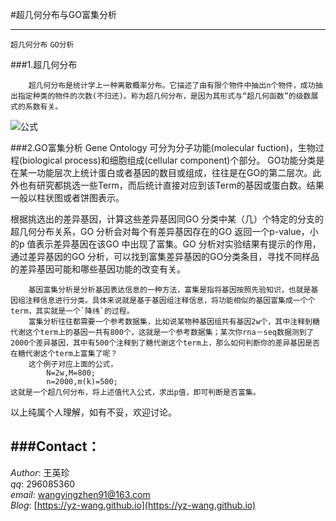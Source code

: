 #超几何分布与GO富集分析

------------------
`超几何分布` `GO分析`

###1.超几何分布

		超几何分布是统计学上一种离散概率分布。它描述了由有限个物件中抽出n个物件，成功抽出指定种类的物件的次数(不归还)。称为超几何分布，是因为其形式与“超几何函数”的级数展式的系数有关。  
![公式](http://s9.sinaimg.cn/large/002iWAXLzy79bAV923Kf8&amp;690)

###2.GO富集分析
Gene Ontology 可分为分子功能(molecular fuction)，生物过程(biological process)和细胞组成(cellular component)个部分。
GO功能分类是在某一功能层次上统计蛋白或者基因的数目或组成，往往是在GO的第二层次。此外也有研究都挑选一些Term，而后统计直接对应到该Term的基因或蛋白数。结果一般以柱状图或者饼图表示。
	
			
根据挑选出的差异基因，计算这些差异基因同GO 分类中某（几）个特定的分支的超几何分布关系，GO 分析会对每个有差异基因存在的GO 返回一个p-value，小的p 值表示差异基因在该GO 中出现了富集。GO 分析对实验结果有提示的作用，通过差异基因的GO 分析，可以找到富集差异基因的GO分类条目，寻找不同样品的差异基因可能和哪些基因功能的改变有关。

		基因富集分析是分析基因表达信息的一种方法，富集是指将基因按照先验知识，也就是基因组注释信息进行分类。具体来说就是基于基因组注释信息，将功能相似的基因富集成一个个term，其实就是一个`降纬`的过程。
		富集分析往往都需要一个参考数据集，比如说某物种基因组共有基因2w个，其中注释到糖代谢这个term上的基因一共有800个，这就是一个参考数据集；某次你rna－seq数据测到了2000个差异基因，其中有500个注释到了糖代谢这个term上，那么如何判断你的差异基因是否在糖代谢这个term上富集了呢？
		这个例子对应上面的公式，
			N=2w,M=800;
			n=2000,m(k)=500;
	这就是一个超几何分布，将上述值代入公式，求出p值，即可判断是否富集。

以上纯属个人理解，如有不妥，欢迎讨论。


###Contact：   
-------------------------------- 
*Author*: 王英珍   
*qq*: 296085360  
*email*:  wangyingzhen91@163.com  
*Blog*: [https://yz-wang.github.io](https://yz-wang.github.io)